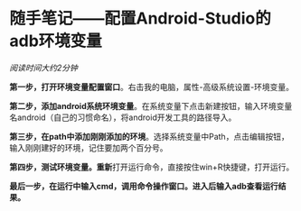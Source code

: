 # 随手笔记——配置Android-Studio的adb环境变量

*阅读时间大约2分钟*

**第一步，打开环境变量配置窗口**。右击我的电脑，属性-高级系统设置-环境变量。

**第二步，添加android系统环境变量**。在系统变量下点击新建按钮，输入环境变量名android（自己的习惯命名），将android开发工具的路径导入。

**第三步，在path中添加刚刚添加的环境**。选择系统变量中Path，点击编辑按钮，输入刚刚建好的环境，记住要加两个百分号。

**第四步，测试环境变量。重新**打开运行命令，直接按住win+R快捷键，打开运行。

**最后一步，在运行中输入cmd，调用命令操作窗口。进入后输入adb查看运行结果。**